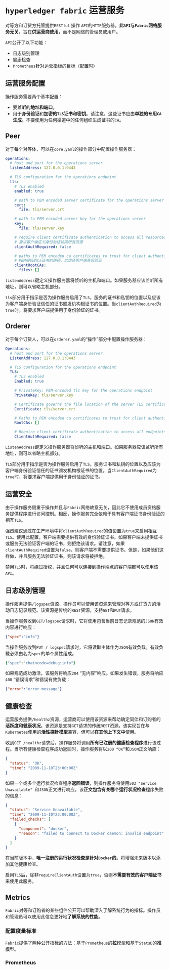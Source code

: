 # `hyperledger fabric` 运营服务

对等方和订货方托管提供`RESTful` 操作 `API`的`HTTP`服务器。**此`API`与`Fabric`网络服务无关**，旨在**供运营商使用**，而不是网络的管理员或用户。

`API`公开了以下功能：

+ 日志级别管理
+ 健康检查
+ `Prometheus`针对运营指标的目标（配置时）

## 运营服务配置

操作服务需要两个基本配置：

+ 要**监听**的**地址和端口**。
+ 用于**身份验证**和**加密的`TLS`证书和密钥**。请注意，这些证书应由**单独的专用`CA`生成**。不要使用为任何渠道中的任何组织生成证书的`CA`。

## Peer

对于每个对等体，可以在`core.yaml`的操作部分中配置操作服务器：

```yaml
operations:
  # host and port for the operations server
  listenAddress: 127.0.0.1:9443

  # TLS configuration for the operations endpoint
  tls:
    # TLS enabled
    enabled: true

    # path to PEM encoded server certificate for the operations server
    cert:
      file: tls/server.crt

    # path to PEM encoded server key for the operations server
    key:
      file: tls/server.key

    # require client certificate authentication to access all resources
    # 要求客户端证书身份验证访问所有资源
    clientAuthRequired: false

    # paths to PEM encoded ca certificates to trust for client authentication
    # PEM编码的ca证书的路径，以信任客户端身份验证
    clientRootCAs:
      files: []
```

`listenAddress`键定义操作服务器将侦听的主机和端口。如果服务器应该监听所有地址，则可以省略主机部分。

`tls`部分用于指示是否为操作服务启用了`TLS`，服务的证书和私钥的位置以及应该为客户端身份验证信任的证书颁发机构根证书的位置。当`clientAuthRequired`为`true`时，将要求客户端提供用于身份验证的证书。

## Orderer

对于每个订货人，可以在`orderer.yaml`的“操作”部分中配置操作服务器：

```yml
Operations:
  # host and port for the operations server
  ListenAddress: 127.0.0.1:8443

  # TLS configuration for the operations endpoint
  TLS:
    # TLS enabled
    Enabled: true

    # PrivateKey: PEM-encoded tls key for the operations endpoint
    PrivateKey: tls/server.key

    # Certificate governs the file location of the server TLS certificate.
    Certificate: tls/server.crt

    # Paths to PEM encoded ca certificates to trust for client authentication
    RootCAs: []

    # Require client certificate authentication to access all endpoints
    ClientAuthRequired: false
```

`ListenAddress`键定义操作服务器将侦听的主机和端口。如果服务器应该监听所有地址，则可以省略主机部分。

`TLS`部分用于指示是否为操作服务启用了`TLS`，服务证书和私钥的位置以及应该为客户端身份验证信任的证书颁发机构根证书的位置。当`ClientAuthRequired`为`true`时，将要求客户端提供用于身份验证的证书。

## 运营安全

由于操作服务侧重于操作并且与`Fabric`网络故意无关，因此它不使用成员资格服务提供程序进行访问控制。相反，操作服务完全依赖于具有客户端证书身份验证的相互`TLS`。

强烈建议通过在生产环境中将`clientAuthRequired`的值设置为`true`来启用相互`TLS`。使用此配置，客户端需要提供有效的身份验证证书。如果客户端未提供证书或服务无法验证客户端的证书，则拒绝该请求。请注意，如果`clientAuthRequired`设置为`false`，则客户端不需要提供证书。但是，如果他们这样做，并且服务无法验证证书，则该请求将被拒绝。

禁用`TLS`时，将绕过授权，并且任何可以连接到操作端点的客户端都可以使用该`API`。

## 日志级别管理

操作服务提供`/logspec`资源，操作员可以使用该资源来管理对等方或订货方的活动日志记录规范。该资源是传统的`REST`资源，支持`GET`和`PUT`请求。

当操作服务收到`GET/logspec`请求时，它将使用包含当前日志记录规范的`JSON`有效内容进行响应：

```json
{"spec":"info"}
```

当操作服务收到`PUT / logspec`请求时，它将读取主体作为`JSON`有效负载。有效负载必须由名为`spec`的单个属性组成。

```yml
{"spec":"chaincode=debug:info"}
```

如果规范成功激活，该服务将响应`204` “无内容”响应。如果发生错误，服务将响应`400` “错误请求”和错误有效负载：

```json
{"error":"error message"}
```

## 健康检查

运营服务提供`/healthz`资源，运营商可以使用该资源来帮助确定同伴和订购者的**活跃度和健康状况**。该资源是支持`GET`请求的传统`REST`资源。该实现旨在与`Kubernetes`使用的**活性探针模型**兼容，但可以**在其他上下文中**使用。

收到`GET /healthz`请求后，操作服务将调用**所有已注册的健康检查程序**进行该过程。当所有健康检查程序成功返回时，操作服务将以`200 “OK”`和`JSON`正文响应：

```json
{
  "status": "OK",
  "time": "2009-11-10T23:00:00Z"
}
```

如果一个或多个运行状况检查程序**返回错误**，则操作服务将使用`503 "Service Unavailable" `和`JSON`正文进行响应，该**正文包含有关哪个运行状况检查**程序失败的信息：

```json
{
  "status": "Service Unavailable",
  "time": "2009-11-10T23:00:00Z",
  "failed_checks": [
    {
      "component": "docker",
      "reason": "failed to connect to Docker daemon: invalid endpoint"
    }
  ]
}
```

在当前版本中，**唯一注册的运行状况检查是针对`Docker`的**。将增强未来版本以添加其他健康检查。

启用`TLS`后，除非`requireClientAuth`设置为`true`，否则**不需要有效的客户端证书**来使用此服务。

## Metrics

`Fabric`对等和订购者的某些组件公开可以帮助深入了解系统行为的指标。操作员和管理员可以使用此信息更好地**了解系统的性能**。

### 配置度量标准

`Fabric`提供了两种公开指标的方法：基于`Prometheus`的**拉**模型和基于`StatsD`的**推**模型。

### Prometheus

